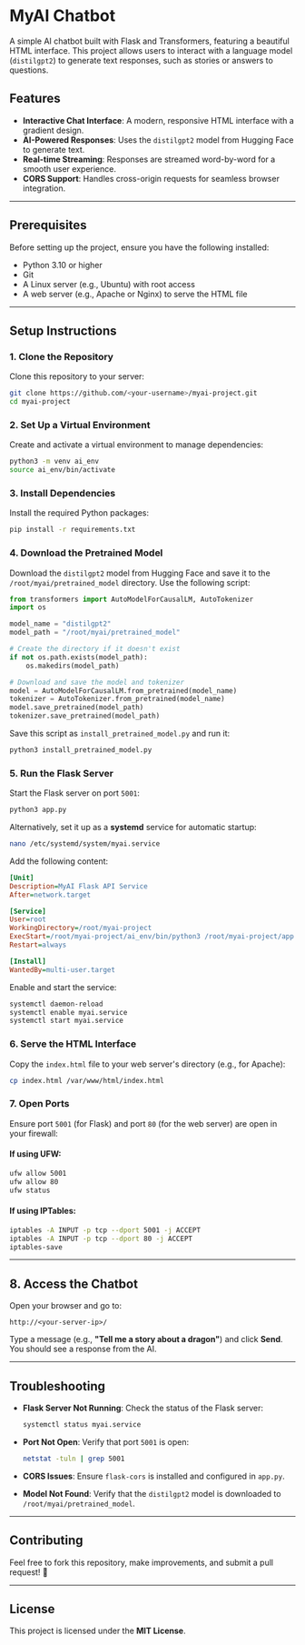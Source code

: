 # MyAI Chatbot

A simple AI chatbot built with Flask and Transformers, featuring a beautiful HTML interface. This project allows users to interact with a language model (`distilgpt2`) to generate text responses, such as stories or answers to questions.

## Features

- **Interactive Chat Interface**: A modern, responsive HTML interface with a gradient design.
- **AI-Powered Responses**: Uses the `distilgpt2` model from Hugging Face to generate text.
- **Real-time Streaming**: Responses are streamed word-by-word for a smooth user experience.
- **CORS Support**: Handles cross-origin requests for seamless browser integration.

---

## Prerequisites

Before setting up the project, ensure you have the following installed:

- Python 3.10 or higher
- Git
- A Linux server (e.g., Ubuntu) with root access
- A web server (e.g., Apache or Nginx) to serve the HTML file

---

## Setup Instructions

### 1. Clone the Repository

Clone this repository to your server:

```sh
git clone https://github.com/<your-username>/myai-project.git
cd myai-project
```

### 2. Set Up a Virtual Environment

Create and activate a virtual environment to manage dependencies:

```sh
python3 -m venv ai_env
source ai_env/bin/activate
```

### 3. Install Dependencies

Install the required Python packages:

```sh
pip install -r requirements.txt
```

### 4. Download the Pretrained Model

Download the `distilgpt2` model from Hugging Face and save it to the `/root/myai/pretrained_model` directory. Use the following script:

```python
from transformers import AutoModelForCausalLM, AutoTokenizer
import os

model_name = "distilgpt2"
model_path = "/root/myai/pretrained_model"

# Create the directory if it doesn't exist
if not os.path.exists(model_path):
    os.makedirs(model_path)

# Download and save the model and tokenizer
model = AutoModelForCausalLM.from_pretrained(model_name)
tokenizer = AutoTokenizer.from_pretrained(model_name)
model.save_pretrained(model_path)
tokenizer.save_pretrained(model_path)
```

Save this script as `install_pretrained_model.py` and run it:

```sh
python3 install_pretrained_model.py
```

### 5. Run the Flask Server

Start the Flask server on port `5001`:

```sh
python3 app.py
```

Alternatively, set it up as a **systemd** service for automatic startup:

```sh
nano /etc/systemd/system/myai.service
```

Add the following content:

```ini
[Unit]
Description=MyAI Flask API Service
After=network.target

[Service]
User=root
WorkingDirectory=/root/myai-project
ExecStart=/root/myai-project/ai_env/bin/python3 /root/myai-project/app.py
Restart=always

[Install]
WantedBy=multi-user.target
```

Enable and start the service:

```sh
systemctl daemon-reload
systemctl enable myai.service
systemctl start myai.service
```

### 6. Serve the HTML Interface

Copy the `index.html` file to your web server's directory (e.g., for Apache):

```sh
cp index.html /var/www/html/index.html
```

### 7. Open Ports

Ensure port `5001` (for Flask) and port `80` (for the web server) are open in your firewall:

#### If using UFW:

```sh
ufw allow 5001
ufw allow 80
ufw status
```

#### If using IPTables:

```sh
iptables -A INPUT -p tcp --dport 5001 -j ACCEPT
iptables -A INPUT -p tcp --dport 80 -j ACCEPT
iptables-save
```

---

## 8. Access the Chatbot

Open your browser and go to:

```
http://<your-server-ip>/
```

Type a message (e.g., **"Tell me a story about a dragon"**) and click **Send**. You should see a response from the AI.

---

## Troubleshooting

- **Flask Server Not Running**: Check the status of the Flask server:

  ```sh
  systemctl status myai.service
  ```

- **Port Not Open**: Verify that port `5001` is open:

  ```sh
  netstat -tuln | grep 5001
  ```

- **CORS Issues**: Ensure `flask-cors` is installed and configured in `app.py`.

- **Model Not Found**: Verify that the `distilgpt2` model is downloaded to `/root/myai/pretrained_model`.

---

## Contributing

Feel free to fork this repository, make improvements, and submit a pull request! 🚀

---

## License

This project is licensed under the **MIT License**.
